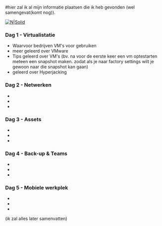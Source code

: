 ﻿#hier zal ik al mijn informatie plaatsen die ik heb gevonden (wel samengevat(komt nog)).

[![N|Solid](https://www.get.be/fileadmin/template/img/get-logo.png)](https://www.get.be/)
 
### Dag 1 - Virtualistatie
- Waarvoor bedrijven VM's voor gebruiken
- meer geleerd over VMware
- Tips geleerd over VM's (bv. na voor de eerste keer een vm optestarten meteen een snapshot maken. zodat als je naar factory settings wilt je gewoon naar die snapshot kan gaan)
- geleerd over Hyperjacking
### Dag 2 - Netwerken
-
-
-
### Dag 3 - Assets
-
-
-
### Dag 4 - Back-up & Teams
-
-
-
### Dag 5 - Mobiele werkplek
-
-
-

 

 
 
   
 


(ik zal alles later samenvatten)

